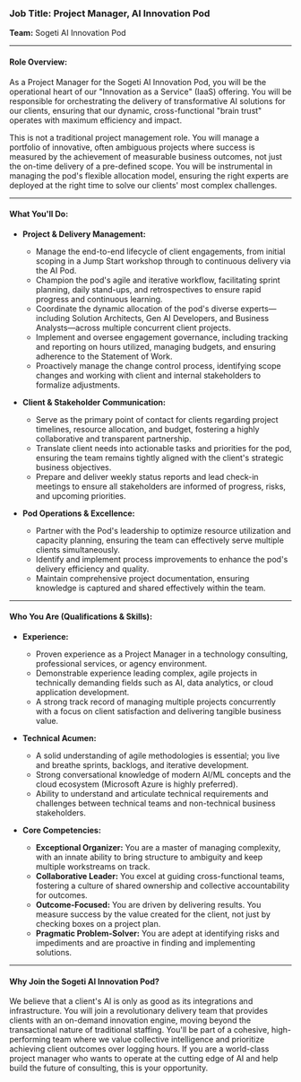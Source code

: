 ### **Job Title: Project Manager, AI Innovation Pod**

**Team:** Sogeti AI Innovation Pod

---

#### **Role Overview:**

As a Project Manager for the Sogeti AI Innovation Pod, you will be the operational heart of our "Innovation as a Service" (IaaS) offering. You will be responsible for orchestrating the delivery of transformative AI solutions for our clients, ensuring that our dynamic, cross-functional "brain trust" operates with maximum efficiency and impact.

This is not a traditional project management role. You will manage a portfolio of innovative, often ambiguous projects where success is measured by the achievement of measurable business outcomes, not just the on-time delivery of a pre-defined scope. You will be instrumental in managing the pod's flexible allocation model, ensuring the right experts are deployed at the right time to solve our clients' most complex challenges.

---

#### **What You'll Do:**

* **Project & Delivery Management:**
    * Manage the end-to-end lifecycle of client engagements, from initial scoping in a Jump Start workshop through to continuous delivery via the AI Pod.
    * Champion the pod's agile and iterative workflow, facilitating sprint planning, daily stand-ups, and retrospectives to ensure rapid progress and continuous learning.
    * Coordinate the dynamic allocation of the pod's diverse experts—including Solution Architects, Gen AI Developers, and Business Analysts—across multiple concurrent client projects.
    * Implement and oversee engagement governance, including tracking and reporting on hours utilized, managing budgets, and ensuring adherence to the Statement of Work.
    * Proactively manage the change control process, identifying scope changes and working with client and internal stakeholders to formalize adjustments.

* **Client & Stakeholder Communication:**
    * Serve as the primary point of contact for clients regarding project timelines, resource allocation, and budget, fostering a highly collaborative and transparent partnership.
    * Translate client needs into actionable tasks and priorities for the pod, ensuring the team remains tightly aligned with the client's strategic business objectives.
    * Prepare and deliver weekly status reports and lead check-in meetings to ensure all stakeholders are informed of progress, risks, and upcoming priorities.

* **Pod Operations & Excellence:**
    * Partner with the Pod's leadership to optimize resource utilization and capacity planning, ensuring the team can effectively serve multiple clients simultaneously.
    * Identify and implement process improvements to enhance the pod's delivery efficiency and quality.
    * Maintain comprehensive project documentation, ensuring knowledge is captured and shared effectively within the team.

---

#### **Who You Are (Qualifications & Skills):**

* **Experience:**
    * Proven experience as a Project Manager in a technology consulting, professional services, or agency environment.
    * Demonstrable experience leading complex, agile projects in technically demanding fields such as AI, data analytics, or cloud application development.
    * A strong track record of managing multiple projects concurrently with a focus on client satisfaction and delivering tangible business value.

* **Technical Acumen:**
    * A solid understanding of agile methodologies is essential; you live and breathe sprints, backlogs, and iterative development.
    * Strong conversational knowledge of modern AI/ML concepts and the cloud ecosystem (Microsoft Azure is highly preferred).
    * Ability to understand and articulate technical requirements and challenges between technical teams and non-technical business stakeholders.

* **Core Competencies:**
    * **Exceptional Organizer:** You are a master of managing complexity, with an innate ability to bring structure to ambiguity and keep multiple workstreams on track.
    * **Collaborative Leader:** You excel at guiding cross-functional teams, fostering a culture of shared ownership and collective accountability for outcomes.
    * **Outcome-Focused:** You are driven by delivering results. You measure success by the value created for the client, not just by checking boxes on a project plan.
    * **Pragmatic Problem-Solver:** You are adept at identifying risks and impediments and are proactive in finding and implementing solutions.

---

#### **Why Join the Sogeti AI Innovation Pod?**

We believe that a client's AI is only as good as its integrations and infrastructure. You will join a revolutionary delivery team that provides clients with an on-demand innovation engine, moving beyond the transactional nature of traditional staffing. You'll be part of a cohesive, high-performing team where we value collective intelligence and prioritize achieving client outcomes over logging hours. If you are a world-class project manager who wants to operate at the cutting edge of AI and help build the future of consulting, this is your opportunity.
